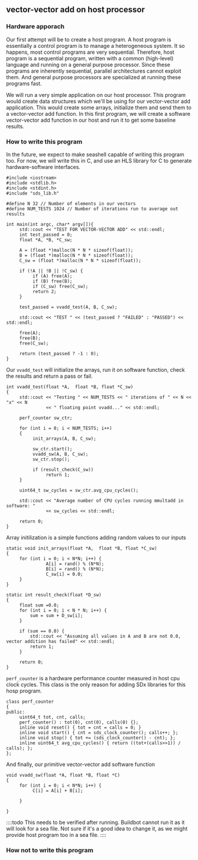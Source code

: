vector-vector add on host processor
--------

### Hardware apporach

Our first attempt will be to create a host program. A host program is essentially a control program is to manage a heterogeneous system. It so happens, most control programs are very sequential. Therefore, host program is a sequential program, written with a common (high-level) language and running on a general purpose processor. Since these programs are inherently sequential, parallel architectures cannot exploit them. And general purpose processors are specialized at running these programs fast. 

We will run a very simple application on our host processor. This program would create data structures which we'll be using for our vector-vector add application. This would create some arrays, initialize them and send them to a vector-vector add function. In this first program, we will create a software vector-vector add function in our host and run it to get some baseline results.


### How to write this program

In the future, we expect to make seashell capable of writing this program too. For now, we will write this in C, and use an HLS library for C to generate hardware-software interfaces.

```
#include <iostream>
#include <stdlib.h>
#include <stdint.h>
#include "sds_lib.h"

#define N 32 // Number of elements in our vectors
#define NUM_TESTS 1024 // Number of iterations run to average out results

int main(int argc, char* argv[]){
     std::cout << "TEST FOR VECTOR-VECTOR ADD" << std::endl;
     int test_passed = 0;
     float *A, *B, *C_sw;

     A = (float *)malloc(N * N * sizeof(float));
     B = (float *)malloc(N * N * sizeof(float));
     C_sw = (float *)malloc(N * N * sizeof(float));

     if (!A || !B || !C_sw) {
          if (A) free(A);
          if (B) free(B);
          if (C_sw) free(C_sw);
          return 2;
     }

     test_passed = vvadd_test(A, B, C_sw);

     std::cout << "TEST " << (test_passed ? "FAILED" : "PASSED") << std::endl;

     free(A);
     free(B);
     free(C_sw);

     return (test_passed ? -1 : 0);
}
```

Our `vvadd_test` will initialize the arrays, run it on software function, check the results and return a pass or fail.

```
int vvadd_test(float *A,  float *B, float *C_sw)
{
     std::cout << "Testing " << NUM_TESTS << " iterations of " << N << "x" << N
               << " floating point vvadd..." << std::endl;

     perf_counter sw_ctr;

     for (int i = 0; i < NUM_TESTS; i++)
     {
          init_arrays(A, B, C_sw);

          sw_ctr.start();
          vvadd_sw(A, B, C_sw);
          sw_ctr.stop();

          if (result_check(C_sw))
               return 1;
     }

     uint64_t sw_cycles = sw_ctr.avg_cpu_cycles();

     std::cout << "Average number of CPU cycles running mmultadd in software: "
               << sw_cycles << std::endl;

     return 0;
}
```

Array initilization is a simple functions adding random values to our inputs
```
static void init_arrays(float *A,  float *B, float *C_sw)
{
     for (int i = 0; i < N*N; i++) {
               A[i] = rand() % (N*N);
               B[i] = rand() % (N*N);
               C_sw[i] = 0.0;
     }
}

static int result_check(float *D_sw)
{
     float sum =0.0;
     for (int i = 0; i < N * N; i++) {
         sum = sum + D_sw[i];
     }
     
     if (sum == 0.0) {
         std::cout << "Assuming all values in A and B are not 0.0, vector addition has failed" << std::endl;
         return 1;
     }
     
     return 0;
}
```

`perf_counter` is a hardware performance counter measured in host cpu clock cycles. This class is the only reason for adding SDx libraries for this hosp program.

```
class perf_counter
{
public:
     uint64_t tot, cnt, calls;
     perf_counter() : tot(0), cnt(0), calls(0) {};
     inline void reset() { tot = cnt = calls = 0; }
     inline void start() { cnt = sds_clock_counter(); calls++; };
     inline void stop() { tot += (sds_clock_counter() - cnt); };
     inline uint64_t avg_cpu_cycles() { return ((tot+(calls>>1)) / calls); };
};
```

And finally, our primitive vector-vector add software function
```
void vvadd_sw(float *A, float *B, float *C)
{
     for (int i = 0; i < N*N; i++) {
          C[i] = A[i] + B[i];

     }

}
```

::::todo
This needs to be verified after running. Buildbot cannot run it as it will look for a sea file. Not sure if it's a good idea to change it, as we might provide host program too in a sea file.
::::

### How not to write this program
